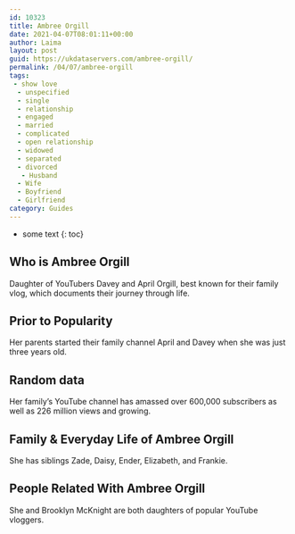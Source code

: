 ```yaml
---
id: 10323
title: Ambree Orgill
date: 2021-04-07T08:01:11+00:00
author: Laima
layout: post
guid: https://ukdataservers.com/ambree-orgill/
permalink: /04/07/ambree-orgill
tags:
 - show love
  - unspecified
  - single
  - relationship
  - engaged
  - married
  - complicated
  - open relationship
  - widowed
  - separated
  - divorced
   - Husband
  - Wife
  - Boyfriend
  - Girlfriend
category: Guides
---
```


* some text
{: toc}


## Who is Ambree Orgill
                  
                  
                  
Daughter of YouTubers Davey and April Orgill, best known for their family vlog, which documents their journey through life. 
                  
              
            
              
            
                
                
                
## Prior to Popularity
                  
                  
                  
Her parents started their family channel April and Davey when she was just three years old.  
                  
              
            
              
            
                
                
                
## Random data
                  
                  
                  
Her family&#8217;s YouTube channel has amassed over 600,000 subscribers as well as 226 million views and growing. 
                  
              
            
              
            
                
                
                
## Family & Everyday Life of Ambree Orgill
                  
                  
                  
She has siblings Zade, Daisy, Ender, Elizabeth, and Frankie.
                  
              
            
              
            
                
                
                
## People Related With Ambree Orgill
                  
                  
                  
She and Brooklyn McKnight are both daughters of popular YouTube vloggers. 
                  
              
            
              
            
                
              
            
              
              
            
            
              
            
          
          
          